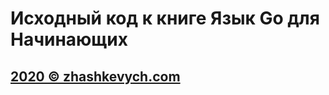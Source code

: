 # Исходный код к книге Язык Go для Начинающих

## <a href="https://zhashkevych.com/">2020 © zhashkevych.com</a>
